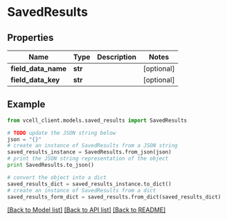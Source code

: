 # SavedResults


## Properties
Name | Type | Description | Notes
------------ | ------------- | ------------- | -------------
**field_data_name** | **str** |  | [optional] 
**field_data_key** | **str** |  | [optional] 

## Example

```python
from vcell_client.models.saved_results import SavedResults

# TODO update the JSON string below
json = "{}"
# create an instance of SavedResults from a JSON string
saved_results_instance = SavedResults.from_json(json)
# print the JSON string representation of the object
print SavedResults.to_json()

# convert the object into a dict
saved_results_dict = saved_results_instance.to_dict()
# create an instance of SavedResults from a dict
saved_results_form_dict = saved_results.from_dict(saved_results_dict)
```
[[Back to Model list]](../README.md#documentation-for-models) [[Back to API list]](../README.md#documentation-for-api-endpoints) [[Back to README]](../README.md)


